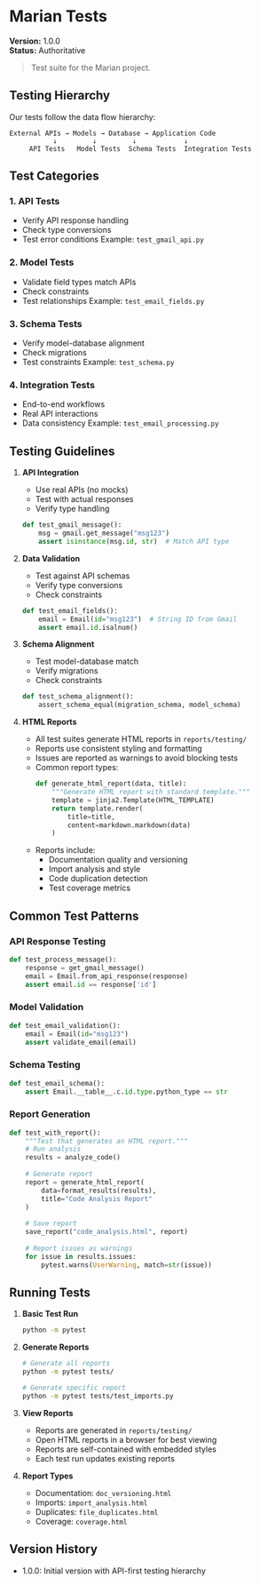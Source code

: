 # Marian Tests

**Version:** 1.0.0  
**Status:** Authoritative

> Test suite for the Marian project.

## Testing Hierarchy

Our tests follow the data flow hierarchy:

```
External APIs → Models → Database → Application Code
           ↓         ↓         ↓            ↓
     API Tests   Model Tests  Schema Tests  Integration Tests
```

## Test Categories

### 1. API Tests
- Verify API response handling
- Check type conversions
- Test error conditions
Example: `test_gmail_api.py`

### 2. Model Tests
- Validate field types match APIs
- Check constraints
- Test relationships
Example: `test_email_fields.py`

### 3. Schema Tests
- Verify model-database alignment
- Check migrations
- Test constraints
Example: `test_schema.py`

### 4. Integration Tests
- End-to-end workflows
- Real API interactions
- Data consistency
Example: `test_email_processing.py`

## Testing Guidelines

1. **API Integration**
   - Use real APIs (no mocks)
   - Test with actual responses
   - Verify type handling
   ```python
   def test_gmail_message():
       msg = gmail.get_message("msg123")
       assert isinstance(msg.id, str)  # Match API type
   ```

2. **Data Validation**
   - Test against API schemas
   - Verify type conversions
   - Check constraints
   ```python
   def test_email_fields():
       email = Email(id="msg123")  # String ID from Gmail
       assert email.id.isalnum()
   ```

3. **Schema Alignment**
   - Test model-database match
   - Verify migrations
   - Check constraints
   ```python
   def test_schema_alignment():
       assert_schema_equal(migration_schema, model_schema)
   ```

4. **HTML Reports**
   - All test suites generate HTML reports in `reports/testing/`
   - Reports use consistent styling and formatting
   - Issues are reported as warnings to avoid blocking tests
   - Common report types:
     ```python
     def generate_html_report(data, title):
         """Generate HTML report with standard template."""
         template = jinja2.Template(HTML_TEMPLATE)
         return template.render(
             title=title,
             content=markdown.markdown(data)
         )
     ```
   - Reports include:
     - Documentation quality and versioning
     - Import analysis and style
     - Code duplication detection
     - Test coverage metrics

## Common Test Patterns

### API Response Testing
```python
def test_process_message():
    response = get_gmail_message()
    email = Email.from_api_response(response)
    assert email.id == response['id']
```

### Model Validation
```python
def test_email_validation():
    email = Email(id="msg123")
    assert validate_email(email)
```

### Schema Testing
```python
def test_email_schema():
    assert Email.__table__.c.id.type.python_type == str
```

### Report Generation
```python
def test_with_report():
    """Test that generates an HTML report."""
    # Run analysis
    results = analyze_code()
    
    # Generate report
    report = generate_html_report(
        data=format_results(results),
        title="Code Analysis Report"
    )
    
    # Save report
    save_report("code_analysis.html", report)
    
    # Report issues as warnings
    for issue in results.issues:
        pytest.warns(UserWarning, match=str(issue))
```

## Running Tests

1. **Basic Test Run**
   ```bash
   python -m pytest
   ```

2. **Generate Reports**
   ```bash
   # Generate all reports
   python -m pytest tests/
   
   # Generate specific report
   python -m pytest tests/test_imports.py
   ```

3. **View Reports**
   - Reports are generated in `reports/testing/`
   - Open HTML reports in a browser for best viewing
   - Reports are self-contained with embedded styles
   - Each test run updates existing reports

4. **Report Types**
   - Documentation: `doc_versioning.html`
   - Imports: `import_analysis.html`
   - Duplicates: `file_duplicates.html`
   - Coverage: `coverage.html`

## Version History
- 1.0.0: Initial version with API-first testing hierarchy
